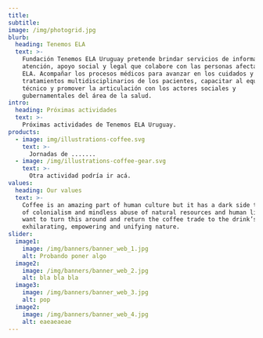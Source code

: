 ```yaml
---
title:
subtitle:
image: /img/photogrid.jpg
blurb:
  heading: Tenemos ELA
  text: >-
    Fundación Tenemos ELA Uruguay pretende brindar servicios de información,
    atención, apoyo social y legal que colabore con las personas afectadas con
    ELA. Acompañar los procesos médicos para avanzar en los cuidados y
    tratamientos multidisciplinarios de los pacientes, capacitar al equipo
    técnico y promover la articulación con los actores sociales y
    gubernamentales del área de la salud.
intro:
  heading: Próximas actividades
  text: >-
    Próximas actividades de Tenemos ELA Uruguay.
products:
  - image: img/illustrations-coffee.svg
    text: >-
      Jornadas de .......
  - image: /img/illustrations-coffee-gear.svg
    text: >-
      Otra actividad podría ir acá.
values:
  heading: Our values
  text: >-
    Coffee is an amazing part of human culture but it has a dark side too – one
    of colonialism and mindless abuse of natural resources and human lives. We
    want to turn this around and return the coffee trade to the drink’s
    exhilarating, empowering and unifying nature.
slider:
  image1:
    image: /img/banners/banner_web_1.jpg
    alt: Probando poner algo
  image2:
    image: /img/banners/banner_web_2.jpg
    alt: bla bla bla
  image3:
    image: /img/banners/banner_web_3.jpg
    alt: pop
  image2:
    image: /img/banners/banner_web_4.jpg
    alt: eaeaeaeae
---
```

